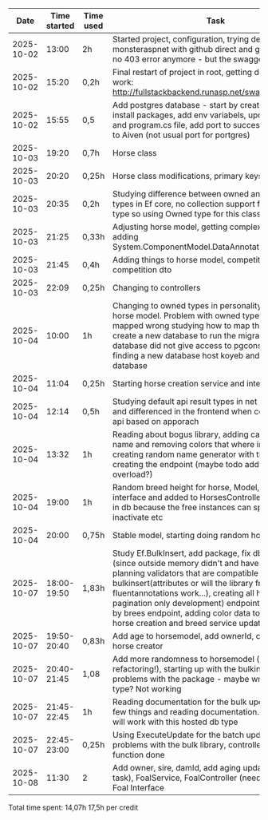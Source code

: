 
| Date       | Time started | Time used  | Task               |
|------------|--------|--------|----------------------------------|
| 2025-10-02 | 13:00  | 2h | Started project, configuration, trying deployment to monsteraspnet with github direct and github actions, no 403 error anymore - but the swagger is not visible  |
| 2025-10-02 | 15:20  | 0,2h | Final restart of project in root, getting deployment to work: http://fullstackbackend.runasp.net/swagger/index.html |
| 2025-10-02 | 15:55 | 0,5 | Add postgres database - start by creating db in Aiven, install packages, add env variabels, update dbcontext and program.cs file, add port to successfully connect to Aiven (not usual port for portgres) |
| 2025-10-03 | 19:20 | 0,7h | Horse class |
| 2025-10-03 | 20:20 | 0,25h | Horse class modifications, primary keys |
| 2025-10-03 | 20:35 | 0,2h | Studying difference between owned and complex types in Ef core, no collection support for Complex type so using Owned type for this class |
| 2025-10-03 | 21:25 | 0,33h | Adjusting horse model, getting complex type to work, adding System.ComponentModel.DataAnnotations.Schema |
| 2025-10-03 | 21:45 | 0,4h | Adding things to horse model, competition model, competition dto |
| 2025-10-03 | 22:09 | 0,25h | Changing to controllers |
| 2025-10-04 | 10:00 | 1h | Changing to owned types in personality and fears in horse model. Problem with owned types, they were mapped wrong studying how to map them, needed to create a new database to run the migration (chosen database did not give access to pgconsole etc), finding a new database host koyeb and setting up database |
| 2025-10-04 | 11:04 | 0,25h | Starting horse creation service and interface for it |
| 2025-10-04 | 12:14 | 0,5h | Studying default api result types in net and validators and differenced in the frontend when consuming the api based on apporach |
| 2025-10-04 | 13:32 | 1h | Reading about bogus library, adding capitalization to name and removing colors that where in # format, creating random name generator with the library and creating the endpoint (maybe todo add gender overload?)|
| 2025-10-04 | 19:00 | 1h | Random breed height for horse, Model, service, interface and added to HorsesController - not placed in db because the free instances can spin down or inactivate etc |
| 2025-10-04 | 20:00 | 0,75h | Stable model, starting doing random horse creator |
| 2025-10-07 | 18:00-19:50 | 1,83h | Study Ef.BulkInsert, add package, fix db connection (since outside memory didn't and have to reset on pc), planning validators that are compatible with bulkinsert(attributes or will the library from fluentannotations work...), creating all horses (no pagination only development) endpoint, random color by brees endpoint, adding color data to horse breeds, horse creation and breed service updated |
| 2025-10-07 | 19:50-20:40 | 0,83h | Add age to horsemodel, add ownerId, create random horse creator |
| 2025-10-07 | 20:40-21:45 | 1,08 | Add more randomness to horsemodel (needs refactoring!), starting up with the bulkinsertions problems with the package - maybe wrong project type? Not working |
| 2025-10-07 | 21:45-22:45 | 1h | Reading documentation for the bulk update, trying a few things and reading documentation. Unclear if it will work with this hosted db type|
| 2025-10-07 | 22:45-23:00 | 0,25h | Using ExecuteUpdate for the batch update, since problems with the bulk library, controller and service function done|
| 2025-10-08 | 11:30 | 2 | Add owner, sire, damId, add aging update (for worker task), FoalService, FoalController (needs refactoring), Foal Interface|

Total time spent: 14,07h
17,5h per credit